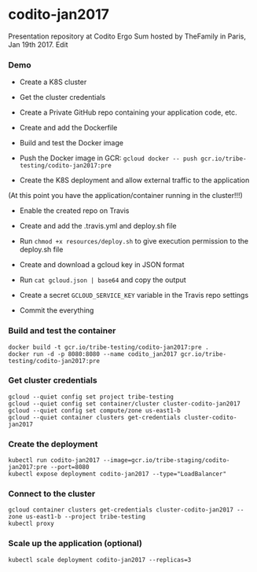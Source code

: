 # codito-jan2017
Presentation repository at Codito Ergo Sum hosted by TheFamily in Paris, Jan 19th 2017. Edit

### Demo
- Create a K8S cluster
- Get the cluster credentials

- Create a Private GitHub repo containing your application code, etc.

- Create and add the Dockerfile
- Build and test the Docker image
- Push the Docker image in GCR: `gcloud docker -- push gcr.io/tribe-testing/codito-jan2017:pre`

- Create the K8S deployment and allow external traffic to the application

(At this point you have the application/container running in the cluster!!!)

- Enable the created repo on Travis
- Create and add the .travis.yml and deploy.sh file
- Run `chmod +x resources/deploy.sh` to give execution permission to the deploy.sh file

- Create and download a gcloud key in JSON format
- Run `cat gcloud.json | base64` and copy the output
- Create a secret `GCLOUD_SERVICE_KEY` variable in the Travis repo settings

- Commit the everything

### Build and test the container
```
docker build -t gcr.io/tribe-testing/codito-jan2017:pre .
docker run -d -p 8080:8080 --name codito_jan2017 gcr.io/tribe-testing/codito-jan2017:pre
```

### Get cluster credentials
```
gcloud --quiet config set project tribe-testing
gcloud --quiet config set container/cluster cluster-codito-jan2017
gcloud --quiet config set compute/zone us-east1-b
gcloud --quiet container clusters get-credentials cluster-codito-jan2017
```

### Create the deployment
```
kubectl run codito-jan2017 --image=gcr.io/tribe-staging/codito-jan2017:pre --port=8080
kubectl expose deployment codito-jan2017 --type="LoadBalancer"
```

### Connect to the cluster
```
gcloud container clusters get-credentials cluster-codito-jan2017 --zone us-east1-b --project tribe-testing
kubectl proxy
```

### Scale up the application (optional)
```
kubectl scale deployment codito-jan2017 --replicas=3
```
